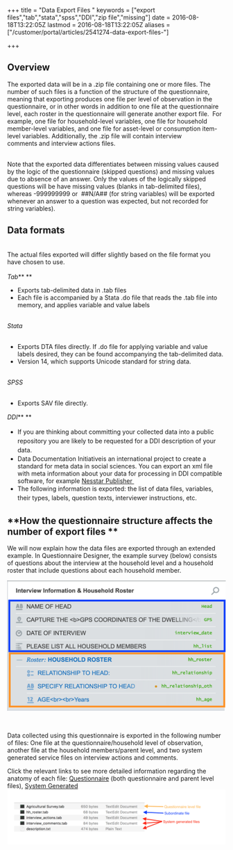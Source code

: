 +++
title = "Data Export Files "
keywords = ["export files","tab","stata","spss","DDI","zip file","missing"]
date = 2016-08-18T13:22:05Z
lastmod = 2016-08-18T13:22:05Z
aliases = ["/customer/portal/articles/2541274-data-export-files-"]

+++

**Overview**
------------

  
The exported data will be in a .zip file containing one or more files.
The number of such files is a function of the structure of the
questionnaire, meaning that exporting produces one file per level of
observation in the questionnaire, or in other words in addition to one
file at the questionnaire level, each roster in the questionnaire will
generate another export file.  For example, one file for household-level
variables, one file for household member-level variables, and one file
for asset-level or consumption item-level variables. Additionally, the
.zip file will contain interview comments and interview actions files.
   
 

Note that the exported data differentiates between missing values caused
by the logic of the questionnaire (skipped questions) and missing values
due to absence of an answer. Only the values of the logically skipped
questions will be have missing values (blanks in tab-delimited files),
whereas -999999999 or  \#\#N/A\#\# (for string variables) will be
exported whenever an answer to a question was expected, but not recorded
for string variables).

 **Data formats**
-----------------

   
The actual files exported will differ slightly based on the file format
you have chosen to use.  
   
*Tab*** **

-   Exports tab-delimited data in .tab files
-   Each file is accompanied by a Stata .do file that reads the .tab
    file into memory, and applies variable and value labels

   
*Stata*  
 

-   Exports DTA files directly. If .do file for applying variable and
    value labels desired, they can be found accompanying the
    tab-delimited data. 
-   Version 14, which supports Unicode standard for string data. 

   
*SPSS*  
 

-   Exports SAV file directly. 

  
<span style="line-height: 20.8px;">*DDI*** **</span>

-   <span style="line-height: 20.8px;">If you are thinking about
    committing your collected data into a public repository you are
    likely to be requested for a DDI description of your data. </span>
-   <span class="underline">Data Documentation Initiative</span>is an
    international project to create a standard for meta data in social
    sciences. You can export an xml file with meta information about
    your data for processing in DDI compatible software, for
    example [Nesstar
    Publisher ](http://www.nesstar.com/software/publisher.html)
-   <span style="line-height: 20.8px;"><span
    style="line-height: 20.8px;"><span style="line-height: 20.8px;">The
    following information is exported: the list of data files,
    variables, their types, labels, question texts, interviewer
    instructions, etc.</span></span></span>

 **How the questionnaire structure affects the number of export files **
------------------------------------------------------------------------

  
We will now explain how the data files are exported through an extended
example. In Questionnaire Designer, the example survey (below) consists
of questions about the interview at the household level and a household
roster that include questions about each household member.   
  
![](images/677299.png)

 

Data collected using this questionnaire is exported in the following
number of files: One file at the questionnaire/household level of
observation, another file at the household members/parent level, and two
system generated service files on interview actions and comments.   
  
  
Click the relevant links to see more detailed information regarding the
anatomy of each
file: [Questionnaire](/headquarters/questionnaire-data---export-file-anatomy) (both
questionnaire and parent level files), [System
Generated](/headquarters/system-generated---export-file-anatomy)   
![](images/773031.png)
